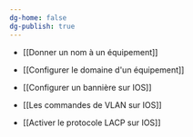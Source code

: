 ```yaml
---
dg-home: false
dg-publish: true
---
```


- [[Donner un nom à un équipement]]

- [[Configurer le domaine d'un équipement]]

- [[Configurer un bannière sur IOS]]

- [[Les commandes de VLAN sur IOS]]

- [[Activer le protocole LACP sur IOS]]

